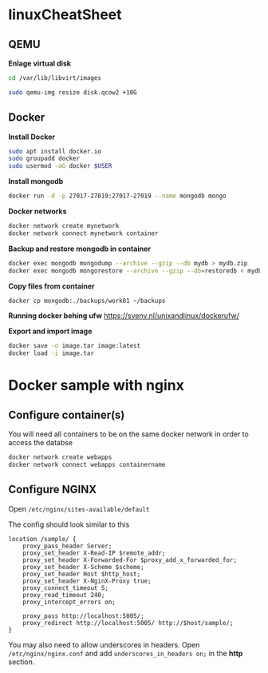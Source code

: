 # linuxCheatSheet


## QEMU

**Enlage virtual disk**
```bash
cd /var/lib/libvirt/images

sudo qemu-img resize disk.qcow2 +10G
```

## Docker

**Install Docker**
```bash
sudo apt install docker.io
sudo groupadd docker
sudo usermod -aG docker $USER
```

**Install mongodb**
```bash
docker run -d -p 27017-27019:27017-27019 --name mongodb mongo
```

**Docker networks**
```bash
docker network create mynetwork
docker network connect mynetwork container
```
**Backup and restore mongodb in container**
```bash
docker exec mongodb mongodump --archive --gzip --db mydb > mydb.zip 
docker exec mongodb mongorestore --archive --gzip --db=restoredb < mydb.zip
```

**Copy files from container**
```bash
docker cp mongodb:./backups/work01 ~/backups 
```

**Running docker behing ufw**
https://svenv.nl/unixandlinux/dockerufw/

**Export and import image**
```bash
docker save -o image.tar image:latest
docker load -i image.tar
```


# Docker sample with nginx

## Configure container(s)
You will need all containers to be on the same docker network in order to access the databse

```bash
docker network create webapps
docker network connect webapps containername
```

## Configure NGINX

Open `/etc/nginx/sites-available/default`

The config should look similar to this

```
location /sample/ {
    proxy_pass_header Server;
    proxy_set_header X-Read-IP $remote_addr;
    proxy_set_header X-Forwarded-For $proxy_add_x_forwarded_for;
    proxy_set_header X-Scheme $scheme;
    proxy_set_header Host $http_host;
    proxy_set_header X-NginX-Proxy true;
    proxy_connect_timeout 5;
    proxy_read_timeout 240;
    proxy_intercept_errors on;

    proxy_pass http://localhost:5005/;
    proxy_redirect http://localhost:5005/ http://$host/sample/;
}
```

You may also need to allow underscores in headers.
Open `/etc/nginx/nginx.conf` and add `underscores_in_headers on;` in the **http** section.
